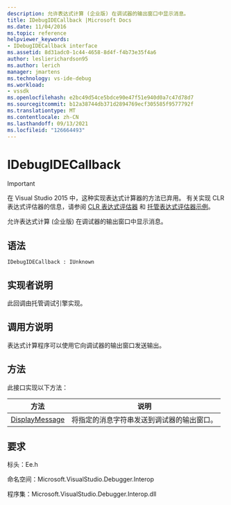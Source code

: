 ```yaml
---
description: 允许表达式计算 (企业版) 在调试器的输出窗口中显示消息。
title: IDebugIDECallback |Microsoft Docs
ms.date: 11/04/2016
ms.topic: reference
helpviewer_keywords:
- IDebugIDECallback interface
ms.assetid: 8d31adc0-1c44-4658-8d4f-f4b73e35f4a6
author: leslierichardson95
ms.author: lerich
manager: jmartens
ms.technology: vs-ide-debug
ms.workload:
- vssdk
ms.openlocfilehash: e2bc49d54ce5bdce90e47f51e940d0a7c47d78d7
ms.sourcegitcommit: b12a38744db371d2894769ecf305585f9577792f
ms.translationtype: MT
ms.contentlocale: zh-CN
ms.lasthandoff: 09/13/2021
ms.locfileid: "126664493"
---
```

# <a name="idebugidecallback"></a>IDebugIDECallback
> [!IMPORTANT]
> 在 Visual Studio 2015 中，这种实现表达式计算器的方法已弃用。 有关实现 CLR 表达式评估器的信息，请参阅 [CLR 表达式评估器](https://github.com/Microsoft/ConcordExtensibilitySamples/wiki/CLR-Expression-Evaluators) 和 [托管表达式评估器示例](https://github.com/Microsoft/ConcordExtensibilitySamples/wiki/Managed-Expression-Evaluator-Sample)。

 允许表达式计算 (企业版) 在调试器的输出窗口中显示消息。

## <a name="syntax"></a>语法

```
IDebugIDECallback : IUnknown
```

## <a name="notes-for-implementers"></a>实现者说明
 此回调由托管调试引擎实现。

## <a name="notes-for-callers"></a>调用方说明
 表达式计算程序可以使用它向调试器的输出窗口发送输出。

## <a name="methods"></a>方法
 此接口实现以下方法：

|方法|说明|
|------------|-----------------|
|[DisplayMessage](../../../extensibility/debugger/reference/idebugidecallback-displaymessage.md)|将指定的消息字符串发送到调试器的输出窗口。|

## <a name="requirements"></a>要求
 标头：Ee.h

 命名空间：Microsoft.VisualStudio.Debugger.Interop

 程序集：Microsoft.VisualStudio.Debugger.Interop.dll
